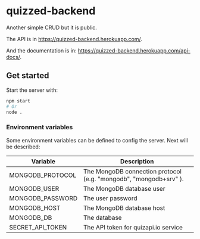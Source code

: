 # quizzed-backend
Another simple CRUD but it is public.

The API is in https://quizzed-backend.herokuapp.com/.

And the documentation is in: https://quizzed-backend.herokuapp.com/api-docs/.

## Get started

Start the server with:

```bash
npm start
# Or
node .
```

### Environment variables

Some environment variables can be defined to config the server. Next will be described:

| Variable         | Description |
|------------------|-------------|
| MONGODB_PROTOCOL | The MongoDB connection protocol (e.g. "mongodb", "mongodb+srv" ). |
| MONGODB_USER     | The MongoDB database user |
| MONGODB_PASSWORD | The user password |
| MONGODB_HOST     | The MongoDB database host |
| MONGODB_DB       | The database |
| SECRET_API_TOKEN | The API token for quizapi.io service |
